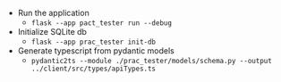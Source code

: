 - Run the application
  - `flask --app pact_tester run --debug`
- Initialize SQLite db
  - `flask --app prac_tester init-db`
- Generate typescript from pydantic models
  - `pydantic2ts --module ./prac_tester/models/schema.py --output ../client/src/types/apiTypes.ts`
